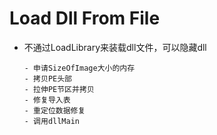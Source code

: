 # Load Dll From File
- 不通过LoadLibrary来装载dll文件，可以隐藏dll
  ```
  - 申请SizeOfImage大小的内存
  - 拷贝PE头部
  - 拉伸PE节区并拷贝
  - 修复导入表
  - 重定位数据修复
  - 调用dllMain
  ```
